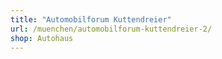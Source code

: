 ```yaml
---
title: "Automobilforum Kuttendreier"
url: /muenchen/automobilforum-kuttendreier-2/
shop: Autohaus
---
```

